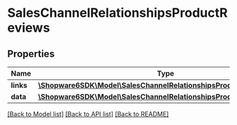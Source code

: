 # SalesChannelRelationshipsProductReviews

## Properties
Name | Type | Description | Notes
------------ | ------------- | ------------- | -------------
**links** | [**\Shopware6SDK\Model\SalesChannelRelationshipsProductReviewsLinks**](SalesChannelRelationshipsProductReviewsLinks.md) |  | [optional] 
**data** | [**\Shopware6SDK\Model\SalesChannelRelationshipsProductReviewsData[]**](SalesChannelRelationshipsProductReviewsData.md) |  | [optional] 

[[Back to Model list]](../../README.md#documentation-for-models) [[Back to API list]](../../README.md#documentation-for-api-endpoints) [[Back to README]](../../README.md)

